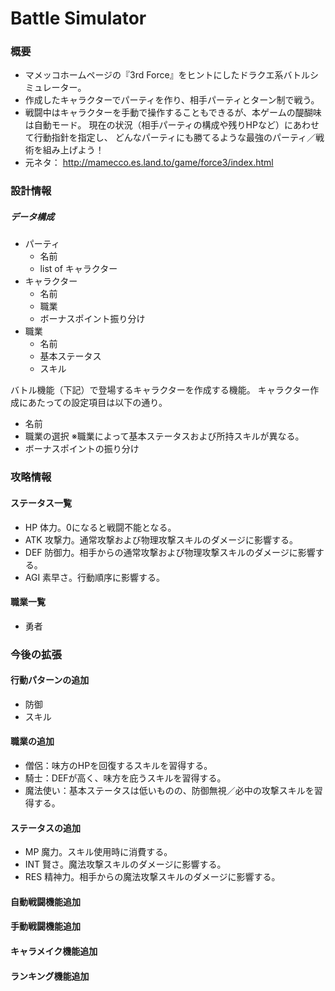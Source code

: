 # Battle Simulator

### 概要

- マメッコホームページの『3rd Force』をヒントにしたドラクエ系バトルシミュレーター。
- 作成したキャラクターでパーティを作り、相手パーティとターン制で戦う。
- 戦闘中はキャラクターを手動で操作することもできるが、本ゲームの醍醐味は自動モード。
  現在の状況（相手パーティの構成や残りHPなど）にあわせて行動指針を指定し、
  どんなパーティにも勝てるような最強のパーティ／戦術を組み上げよう！
- 元ネタ： http://mamecco.es.land.to/game/force3/index.html

### 設計情報

##### データ構成

- パーティ
  - 名前
  - list of キャラクター
- キャラクター
  - 名前
  - 職業
  - ボーナスポイント振り分け
- 職業
  - 名前
  - 基本ステータス
  - スキル

バトル機能（下記）で登場するキャラクターを作成する機能。
キャラクター作成にあたっての設定項目は以下の通り。
- 名前
- 職業の選択
  ※職業によって基本ステータスおよび所持スキルが異なる。
- ボーナスポイントの振り分け

### 攻略情報

#### ステータス一覧
- HP
  体力。0になると戦闘不能となる。
- ATK
  攻撃力。通常攻撃および物理攻撃スキルのダメージに影響する。
- DEF
  防御力。相手からの通常攻撃および物理攻撃スキルのダメージに影響する。
- AGI
  素早さ。行動順序に影響する。

#### 職業一覧
- 勇者

### 今後の拡張

#### 行動パターンの追加

- 防御
- スキル

#### 職業の追加

- 僧侶：味方のHPを回復するスキルを習得する。
- 騎士：DEFが高く、味方を庇うスキルを習得する。
- 魔法使い：基本ステータスは低いものの、防御無視／必中の攻撃スキルを習得する。

#### ステータスの追加

- MP
  魔力。スキル使用時に消費する。
- INT
  賢さ。魔法攻撃スキルのダメージに影響する。
- RES
  精神力。相手からの魔法攻撃スキルのダメージに影響する。

#### 自動戦闘機能追加

#### 手動戦闘機能追加

#### キャラメイク機能追加

#### ランキング機能追加
